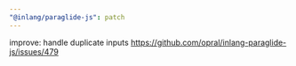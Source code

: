 ```yaml
---
"@inlang/paraglide-js": patch
---
```


improve: handle duplicate inputs https://github.com/opral/inlang-paraglide-js/issues/479
